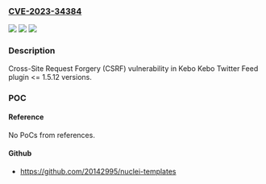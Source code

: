 ### [CVE-2023-34384](https://cve.mitre.org/cgi-bin/cvename.cgi?name=CVE-2023-34384)
![](https://img.shields.io/static/v1?label=Product&message=Kebo%20Twitter%20Feed&color=blue)
![](https://img.shields.io/static/v1?label=Version&message=n%2Fa%3C%3D%201.5.12%20&color=brighgreen)
![](https://img.shields.io/static/v1?label=Vulnerability&message=CWE-352%20Cross-Site%20Request%20Forgery%20(CSRF)&color=brighgreen)

### Description

Cross-Site Request Forgery (CSRF) vulnerability in Kebo Kebo Twitter Feed plugin <= 1.5.12 versions.

### POC

#### Reference
No PoCs from references.

#### Github
- https://github.com/20142995/nuclei-templates

